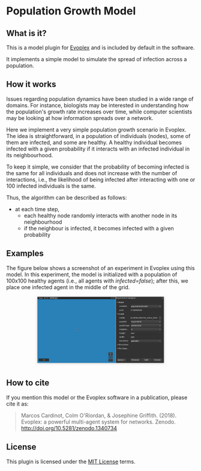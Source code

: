 # Population Growth Model

## What is it?

This is a model plugin for [Evoplex](https://evoplex.org) and is included by default in the software.

It implements a simple model to simulate the spread of infection across a population.

## How it works

Issues regarding population dynamics have been studied in a wide range of domains. For instance, biologists may be interested in understanding how the population's growth rate increases over time, while computer scientists may be looking at how information spreads over a network.

Here we implement a very simple population growth scenario in Evoplex. The idea is straightforward, in a population of individuals (nodes), some of them are infected, and some are healthy. A healthy individual becomes infected with a given probability if it interacts with an infected individual in its neighbourhood.

To keep it simple, we consider that the probability of becoming infected is the same for all individuals and does not increase with the number of interactions, i.e., the likelihood of being infected after interacting with one or 100 infected individuals is the same.

Thus, the algorithm can be described as follows:
- at each time step,
  - each healthy node randomly interacts with another node in its neighbourhood
  - if the neighbour is infected, it becomes infected with a given probability

## Examples

The figure below shows a screenshot of an experiment in Evoplex using this model. In this experiment, the model is initialized with a population of 100x100 healthy agents (i.e., all agents with <i>infected=false</i>); after this, we place one infected agent in the middle of the grid.

<p align="center">
<img src="example.gif" alt="Example" width="70%">
</p>

## How to cite
If you mention this model or the Evoplex software in a publication, please cite it as:

> Marcos Cardinot, Colm O'Riordan, & Josephine Griffith. (2018). Evoplex: a powerful multi-agent system for networks. Zenodo. http://doi.org/10.5281/zenodo.1340734

## License
This plugin is licensed under the [MIT License](https://opensource.org/licenses/MIT) terms.
